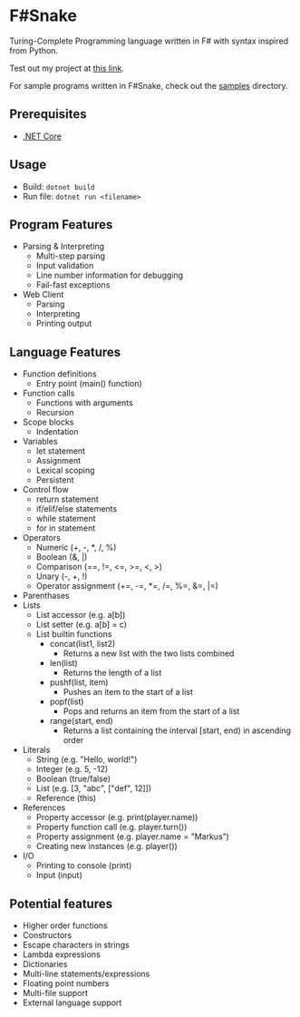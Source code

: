 # F#Snake
Turing-Complete Programming language written in F# with syntax inspired from Python.

Test out my project at [this link](http://markusfeng.com/projects/fsharpsnake/).

For sample programs written in F#Snake, check out the [samples](samples) directory.

## Prerequisites
- [.NET Core](https://www.microsoft.com/net/download)

## Usage
- Build: `dotnet build`
- Run file: `dotnet run <filename>`

## Program Features
- Parsing & Interpreting
    - Multi-step parsing
    - Input validation
    - Line number information for debugging
    - Fail-fast exceptions
- Web Client
    - Parsing
    - Interpreting
    - Printing output

## Language Features
- Function definitions
    - Entry point (main() function)
- Function calls
    - Functions with arguments
    - Recursion
- Scope blocks
    - Indentation
- Variables
    - let statement
    - Assignment
    - Lexical scoping
    - Persistent
- Control flow
    - return statement
    - if/elif/else statements
    - while statement
    - for in statement
- Operators
    - Numeric (+, -, *, /, %)
    - Boolean (&, |)
    - Comparison (==, !=, <=, >=, <, >)
    - Unary (-, +, !)
    - Operator assignment (+=, -=, *=, /=, %=, &=, |=)
- Parenthases
- Lists
    - List accessor (e.g. a[b])
    - List setter (e.g. a[b] = c)
    - List builtin functions
        - concat(list1, list2)
            - Returns a new list with the two lists combined
        - len(list)
            - Returns the length of a list
        - pushf(list, item)
            - Pushes an item to the start of a list
        - popf(list)
            - Pops and returns an item from the start of a list
        - range(start, end)
            - Returns a list containing the interval [start, end) in ascending order
- Literals
    - String (e.g. "Hello, world!")
    - Integer (e.g. 5, -12)
    - Boolean (true/false)
    - List (e.g. [3, "abc", ["def", 12]])
    - Reference (this)
- References
    - Property accessor (e.g. print(player.name))
    - Property function call  (e.g. player.turn())
    - Property assignment (e.g. player.name = "Markus")
    - Creating new instances (e.g. player())
- I/O
    - Printing to console (print)
    - Input (input)

## Potential features
- Higher order functions
- Constructors
- Escape characters in strings
- Lambda expressions
- Dictionaries
- Multi-line statements/expressions
- Floating point numbers
- Multi-file support
- External language support
